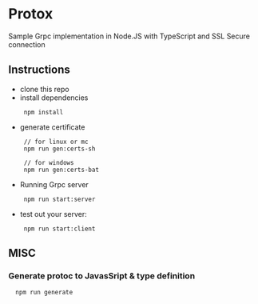 # Protox
Sample Grpc implementation in Node.JS with TypeScript and SSL Secure connection

## Instructions
- clone this repo
- install dependencies
   ```
    npm install
   ```
- generate certificate
   ```
    // for linux or mc
    npm run gen:certs-sh

    // for windows
    npm run gen:certs-bat
   ```
- Running Grpc server
   ```
    npm run start:server
   ```
- test out your server:
   ```
    npm run start:client
   ```

## MISC
### Generate protoc to JavasSript & type definition
```
  npm run generate
``` 